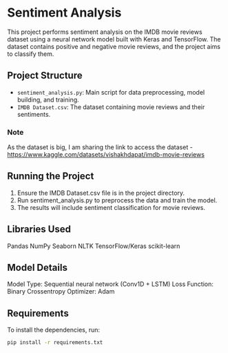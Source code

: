 # Sentiment Analysis

This project performs sentiment analysis on the IMDB movie reviews dataset using a neural network model built with Keras and TensorFlow. The dataset contains positive and negative movie reviews, and the project aims to classify them.

## Project Structure

- `sentiment_analysis.py`: Main script for data preprocessing, model building, and training.
- `IMDB Dataset.csv`: The dataset containing movie reviews and their sentiments.
### Note 
As the dataset is big, I am sharing the link to access the dataset - https://www.kaggle.com/datasets/vishakhdapat/imdb-movie-reviews

## Running the Project
1. Ensure the IMDB Dataset.csv file is in the project directory.
2. Run sentiment_analysis.py to preprocess the data and train the model.
3. The results will include sentiment classification for movie reviews.

## Libraries Used
Pandas
NumPy
Seaborn
NLTK
TensorFlow/Keras
scikit-learn

## Model Details
Model Type: Sequential neural network (Conv1D + LSTM)
Loss Function: Binary Crossentropy
Optimizer: Adam

## Requirements

To install the dependencies, run:

```bash
pip install -r requirements.txt

